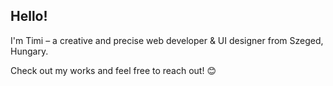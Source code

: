 ## Hello!

I'm Timi – a creative and precise web developer & UI designer from Szeged, Hungary.   

Check out my works and feel free to reach out! 😊 
